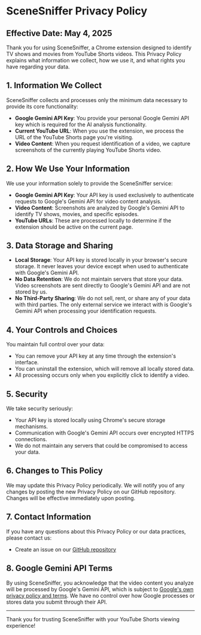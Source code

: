 # SceneSniffer Privacy Policy

## Effective Date: May 4, 2025

Thank you for using SceneSniffer, a Chrome extension designed to identify TV shows and movies from YouTube Shorts videos. This Privacy Policy explains what information we collect, how we use it, and what rights you have regarding your data.

## 1. Information We Collect

SceneSniffer collects and processes only the minimum data necessary to provide its core functionality:

- **Google Gemini API Key**: You provide your personal Google Gemini API key which is required for the AI analysis functionality.
- **Current YouTube URL**: When you use the extension, we process the URL of the YouTube Shorts page you're visiting.
- **Video Content**: When you request identification of a video, we capture screenshots of the currently playing YouTube Shorts video.

## 2. How We Use Your Information

We use your information solely to provide the SceneSniffer service:

- **Google Gemini API Key**: Your API key is used exclusively to authenticate requests to Google's Gemini API for video content analysis.
- **Video Content**: Screenshots are analyzed by Google's Gemini API to identify TV shows, movies, and specific episodes.
- **YouTube URLs**: These are processed locally to determine if the extension should be active on the current page.

## 3. Data Storage and Sharing

- **Local Storage**: Your API key is stored locally in your browser's secure storage. It never leaves your device except when used to authenticate with Google's Gemini API.
- **No Data Retention**: We do not maintain servers that store your data. Video screenshots are sent directly to Google's Gemini API and are not stored by us.
- **No Third-Party Sharing**: We do not sell, rent, or share any of your data with third parties. The only external service we interact with is Google's Gemini API when processing your identification requests.

## 4. Your Controls and Choices

You maintain full control over your data:

- You can remove your API key at any time through the extension's interface.
- You can uninstall the extension, which will remove all locally stored data.
- All processing occurs only when you explicitly click to identify a video.

## 5. Security

We take security seriously:

- Your API key is stored locally using Chrome's secure storage mechanisms.
- Communication with Google's Gemini API occurs over encrypted HTTPS connections.
- We do not maintain any servers that could be compromised to access your data.

## 6. Changes to This Policy

We may update this Privacy Policy periodically. We will notify you of any changes by posting the new Privacy Policy on our GitHub repository. Changes will be effective immediately upon posting.

## 7. Contact Information

If you have any questions about this Privacy Policy or our data practices, please contact us:

- Create an issue on our [GitHub repository](https://github.com/Dawn-Of-Justice/scenesniffer/issues)

## 8. Google Gemini API Terms

By using SceneSniffer, you acknowledge that the video content you analyze will be processed by Google's Gemini API, which is subject to [Google's own privacy policy and terms](https://ai.google.dev/terms). We have no control over how Google processes or stores data you submit through their API.

---

Thank you for trusting SceneSniffer with your YouTube Shorts viewing experience!